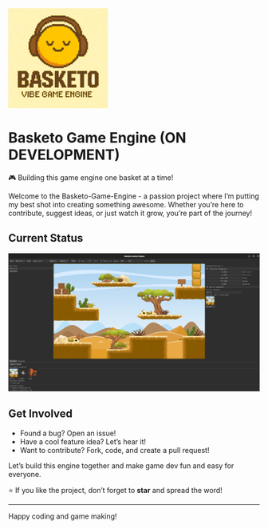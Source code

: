 <img src="EngineLogo-min.png" alt="Basketo Logo" width="200"/>

# Basketo Game Engine (ON DEVELOPMENT)

🎮 Building this game engine one basket at a time!  

Welcome to the Basketo-Game-Engine - a passion project where I’m putting my best shot into creating something awesome. Whether you’re here to contribute, suggest ideas, or just watch it grow, you’re part of the journey!

## Current Status

![Basketo Engine Screenshot](./editorscreenshot.png)

##  Get Involved

- Found a bug? Open an issue!  
- Have a cool feature idea? Let’s hear it!  
- Want to contribute? Fork, code, and create a pull request!  

Let’s build this engine together and make game dev fun and easy for everyone.

⭐ If you like the project, don’t forget to **star** and spread the word!

---

Happy coding and game making!
